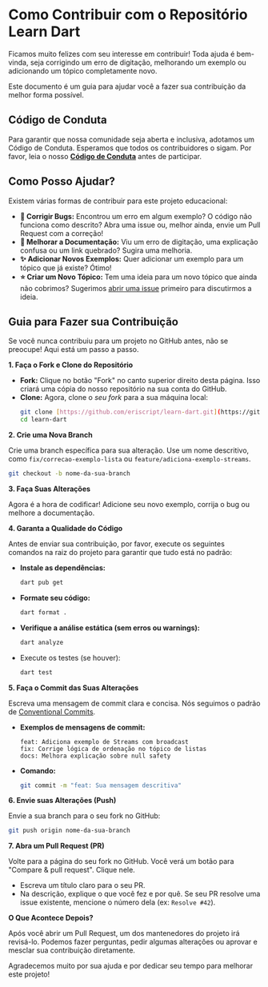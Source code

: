 # Como Contribuir com o Repositório Learn Dart

Ficamos muito felizes com seu interesse em contribuir! Toda ajuda é bem-vinda, seja corrigindo um erro de digitação, melhorando um exemplo ou adicionando um tópico completamente novo.

Este documento é um guia para ajudar você a fazer sua contribuição da melhor forma possível.

## Código de Conduta

Para garantir que nossa comunidade seja aberta e inclusiva, adotamos um Código de Conduta. Esperamos que todos os contribuidores o sigam. Por favor, leia o nosso **[Código de Conduta](CODE_OF_CONDUCT.md)** antes de participar.

## Como Posso Ajudar?

Existem várias formas de contribuir para este projeto educacional:

- **🐛 Corrigir Bugs:** Encontrou um erro em algum exemplo? O código não funciona como descrito? Abra uma issue ou, melhor ainda, envie um Pull Request com a correção!
- **📄 Melhorar a Documentação:** Viu um erro de digitação, uma explicação confusa ou um link quebrado? Sugira uma melhoria.
- **✨ Adicionar Novos Exemplos:** Quer adicionar um exemplo para um tópico que já existe? Ótimo!
- **⭐ Criar um Novo Tópico:** Tem uma ideia para um novo tópico que ainda não cobrimos? Sugerimos [abrir uma issue](https://github.com/eriscript/learn-dart/issues/new/choose) primeiro para discutirmos a ideia.

## Guia para Fazer sua Contribuição

Se você nunca contribuiu para um projeto no GitHub antes, não se preocupe! Aqui está um passo a passo.

**1. Faça o Fork e Clone do Repositório**

- **Fork:** Clique no botão "Fork" no canto superior direito desta página. Isso criará uma cópia do nosso repositório na sua conta do GitHub.
- **Clone:** Agora, clone o _seu fork_ para a sua máquina local:
  ```sh
  git clone [https://github.com/eriscript/learn-dart.git](https://github.com/eriscript/learn-dart.git)
  cd learn-dart
  ```

**2. Crie uma Nova Branch**

Crie uma branch específica para sua alteração. Use um nome descritivo, como `fix/correcao-exemplo-lista` ou `feature/adiciona-exemplo-streams`.

```sh
git checkout -b nome-da-sua-branch
```

**3. Faça Suas Alterações**

Agora é a hora de codificar! Adicione seu novo exemplo, corrija o bug ou melhore a documentação.

**4. Garanta a Qualidade do Código**

Antes de enviar sua contribuição, por favor, execute os seguintes comandos na raiz do projeto para garantir que tudo está no padrão:

- **Instale as dependências:**

  ```bash
  dart pub get
  ```

- **Formate seu código:**

  ```bash
  dart format .
  ```

- **Verifique a análise estática (sem erros ou warnings):**

  ```bash
  dart analyze
  ```

- Execute os testes (se houver):

  ```bash
  dart test
  ```

**5. Faça o Commit das Suas Alterações**

Escreva uma mensagem de commit clara e concisa. Nós seguimos o padrão de [Conventional Commits](https://www.conventionalcommits.org/en/v1.0.0/).

- **Exemplos de mensagens de commit:**

  ```
  feat: Adiciona exemplo de Streams com broadcast
  fix: Corrige lógica de ordenação no tópico de listas
  docs: Melhora explicação sobre null safety
  ```

- **Comando:**

  ```bash
  git commit -m "feat: Sua mensagem descritiva"
  ```

**6. Envie suas Alterações (Push)**

Envie a sua branch para o seu fork no GitHub:

```bash
git push origin nome-da-sua-branch
```

**7. Abra um Pull Request (PR)**

Volte para a página do seu fork no GitHub. Você verá um botão para "Compare & pull request". Clique nele.

- Escreva um título claro para o seu PR.
- Na descrição, explique o que você fez e por quê. Se seu PR resolve uma issue existente, mencione o número dela (ex: `Resolve #42`).

**O Que Acontece Depois?**

Após você abrir um Pull Request, um dos mantenedores do projeto irá revisá-lo. Podemos fazer perguntas, pedir algumas alterações ou aprovar e mesclar sua contribuição diretamente.

Agradecemos muito por sua ajuda e por dedicar seu tempo para melhorar este projeto!
